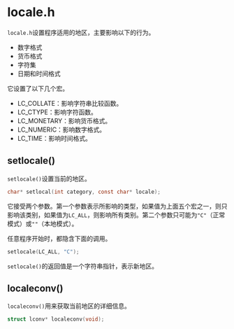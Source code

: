 # locale.h

`locale.h`设置程序适用的地区，主要影响以下的行为。

- 数字格式
- 货币格式
- 字符集
- 日期和时间格式

它设置了以下几个宏。

- LC_COLLATE：影响字符串比较函数。
- LC_CTYPE：影响字符函数。
- LC_MONETARY：影响货币格式。
- LC_NUMERIC：影响数字格式。
- LC_TIME：影响时间格式。

## setlocale()

`setlocale()`设置当前的地区。

```c
char* setlocal(int category, const char* locale);
```

它接受两个参数。第一个参数表示所影响的类型，如果值为上面五个宏之一，则只影响该类别，如果值为`LC_ALL`，则影响所有类别。第二个参数只可能为`"C"`（正常模式）或`""`（本地模式）。

任意程序开始时，都隐含下面的调用。

```c
setlocale(LC_ALL, "C");
```

`setlocale()`的返回值是一个字符串指针，表示新地区。

## localeconv()

`localeconv()`用来获取当前地区的详细信息。

```c
struct lconv* localeconv(void);
```
